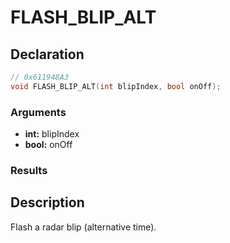 # FLASH_BLIP_ALT

## Declaration
```cpp
// 0x611948A3
void FLASH_BLIP_ALT(int blipIndex, bool onOff);
```

### Arguments
- **int:** blipIndex
- **bool:** onOff

### Results

## Description
Flash a radar blip (alternative time).